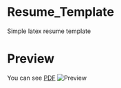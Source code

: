 # Resume_Template
Simple latex resume template

# Preview 
You can see [PDF](https://github.com/0807Jpatel/Resume_Template/raw/master/cv.pdf)
![Preview](http://imgur.com/ASvUHSJ.png)
